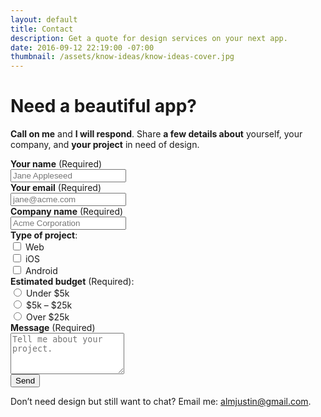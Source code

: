 ```yaml
---
layout: default
title: Contact
description: Get a quote for design services on your next app.
date: 2016-09-12 22:19:00 -07:00
thumbnail: /assets/know-ideas/know-ideas-cover.jpg
---
```


<div class="mw-600  u-mar-auto  u-mar-b05">
    <h1 class="u-noMargin  u-mar-b01"><strong>Need a beautiful app?</strong></h1>
    <p class="as-h3  u-noMargin  u-mar-b05"><strong>Call on me</strong> and <strong>I will respond</strong>. Share <strong>a few details about</strong> yourself, your company, and <strong>your project</strong> in need of design.</p>
    <div class="mw-600  bgc-grey01  u-mar-auto  u-mar-b05  u-pad05  u-rounded-corners  u-border-shadow">
        <form action="/success" name="contact" method="POST" data-netlify="true">
            <div class="u-mar-b02">
                <label><strong>Your name</strong> <span class="c-grey03">(Required)</span><br>
                <input class="Input--block  u-mar-t01" type="text" name="name" placeholder="Jane Appleseed" required="required" /></label>
            </div>
            <div class="u-mar-b02">
                <label><strong>Your email</strong> <span class="c-grey03">(Required)</span><br>
                <input class="Input--block  u-mar-t01" type="email" name="email" placeholder="jane@acme.com" required="required" /></label>
            </div>
            <div class="u-mar-b02">
                <label><strong>Company name</strong> <span class="c-grey03">(Required)</span><br>
                <input class="Input--block  u-mar-t01" type="text" name="company-name" placeholder="Acme Corporation" required="required" /></label>
            </div>
            <div class="Grid">
                <div class="Grid-cell  u-size1of2">    
                    <div class="u-mar-b02">
                        <strong>Type of project</strong>:<br>
                        <input type="checkbox" name="Type of project" id="web-app" value="web-app"><label for="web-app">&nbsp;Web</label><br>
                        <input type="checkbox" name="Type of project" id="ios-app" value="ios-app"><label for="ios-app">&nbsp;iOS</label><br>
                        <input type="checkbox" name="Type of project" id="android-app" value="android-app"><label for="android-app">&nbsp;Android</label>
                    </div>
                </div>
                <div class="Grid-cell  u-size1of2">
                    <div class="u-mar-b02">
                        <strong>Estimated budget</strong> <span class="c-grey03">(Required)</span>:<br>
                        <input type="radio" name="Budget" id="under-5k" value="Under $5k" required><label for="under-5k">&nbsp;Under $5k</label><br>
                        <input type="radio" name="Budget" id="5k-to-25k" value="Budget $5k to $25k"><label for="5k-to-25k">&nbsp;$5k – $25k</label><br>
                        <input type="radio" name="Budget" id="over-25k" value="Over $25k"><label for="over-25k">&nbsp;Over $25k</label>
                    </div>
                </div>
            </div>
            <div class="u-mar-b04">
                <label><strong>Message</strong> <span class="c-grey03">(Required)</span><br><textarea class="Input--block  u-mar-t01" name="message" rows="4" placeholder="Tell me about your project." required="required"></textarea></label>
            </div>
            <div>
                <button class="Btn  Btn--block  Btn--confirm" type="submit">Send</button>
            </div>
        </form>
    </div>
    <p class="u-textAlign-center">Don’t need design but still want to chat? Email me: <a href="mailto:almjustin@gmail.com" title="almjustin@gmail.com">almjustin@gmail.com</a>.</p>
</div>